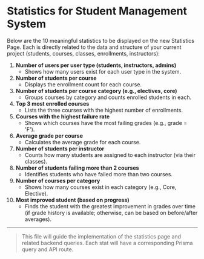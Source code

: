 # Statistics for Student Management System

Below are the 10 meaningful statistics to be displayed on the new Statistics Page. Each is directly related to the data and structure of your current project (students, courses, classes, enrollments, instructors):

1. **Number of users per user type (students, instructors, admins)**
   - Shows how many users exist for each user type in the system.
2. **Number of students per course**
   - Displays the enrollment count for each course.
3. **Number of students per course category (e.g., electives, core)**
   - Groups courses by category and counts enrolled students in each.
4. **Top 3 most enrolled courses**
   - Lists the three courses with the highest number of enrollments.
5. **Courses with the highest failure rate**
   - Shows which courses have the most failing grades (e.g., grade = 'F').
6. **Average grade per course**
   - Calculates the average grade for each course.
7. **Number of students per instructor**
   - Counts how many students are assigned to each instructor (via their classes).
8. **Number of students failing more than 2 courses**
   - Identifies students who have failed more than two courses.
9. **Number of courses per category**
   - Shows how many courses exist in each category (e.g., Core, Elective).
10. **Most improved student (based on progress)**
    - Finds the student with the greatest improvement in grades over time (if grade history is available; otherwise, can be based on before/after averages).

---

> This file will guide the implementation of the statistics page and related backend queries. Each stat will have a corresponding Prisma query and API route.